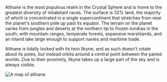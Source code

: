 Althane is the most populous realm in the Crystal Sphere and is home to the greatest diversity of inhabitant races. The surface is 32% land, the majority of which is concentrated in a single supercontinent that stretches from near the planet's southern pole up past its equator. The terrain on the planet varies from jungles and deserts at the northern tip to frozen tundras in the south; with mountain ranges, temperate forests, expansive marshlands, and an inland lake large enough to support navies and maritime trade.

Althane is tidally locked with its twin Ilkyne, and as such doesn't rotate about its poles, but instead orbits around a central point between the paired worlds. Due to their proximity, Ilkyne takes up a large part of the sky and is always visible.

![A map of althane](/althane.jpeg)
